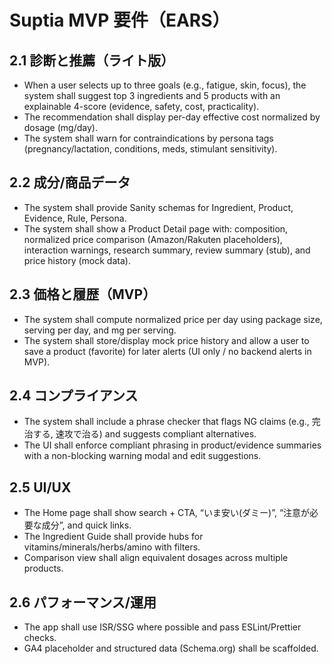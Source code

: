 # Suptia MVP 要件（EARS）

## 2.1 診断と推薦（ライト版）
- When a user selects up to three goals (e.g., fatigue, skin, focus), the system shall suggest top 3 ingredients and 5 products with an explainable 4-score (evidence, safety, cost, practicality).
- The recommendation shall display per-day effective cost normalized by dosage (mg/day).
- The system shall warn for contraindications by persona tags (pregnancy/lactation, conditions, meds, stimulant sensitivity).

## 2.2 成分/商品データ
- The system shall provide Sanity schemas for Ingredient, Product, Evidence, Rule, Persona.
- The system shall show a Product Detail page with: composition, normalized price comparison (Amazon/Rakuten placeholders), interaction warnings, research summary, review summary (stub), and price history (mock data).

## 2.3 価格と履歴（MVP）
- The system shall compute normalized price per day using package size, serving per day, and mg per serving.
- The system shall store/display mock price history and allow a user to save a product (favorite) for later alerts (UI only / no backend alerts in MVP).

## 2.4 コンプライアンス
- The system shall include a phrase checker that flags NG claims (e.g., 完治する, 速攻で治る) and suggests compliant alternatives.
- The UI shall enforce compliant phrasing in product/evidence summaries with a non-blocking warning modal and edit suggestions.

## 2.5 UI/UX
- The Home page shall show search + CTA, “いま安い(ダミー)”, “注意が必要な成分”, and quick links.
- The Ingredient Guide shall provide hubs for vitamins/minerals/herbs/amino with filters.
- Comparison view shall align equivalent dosages across multiple products.

## 2.6 パフォーマンス/運用
- The app shall use ISR/SSG where possible and pass ESLint/Prettier checks.
- GA4 placeholder and structured data (Schema.org) shall be scaffolded.
